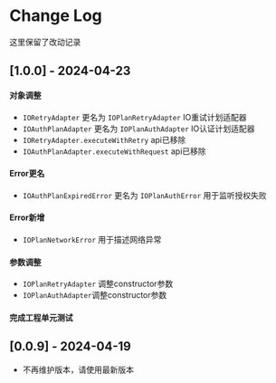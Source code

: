 # Change Log

这里保留了改动记录

## [1.0.0] - 2024-04-23

#### 对象调整

- `IORetryAdapter` 更名为 `IOPlanRetryAdapter` IO重试计划适配器
- `IOAuthPlanAdapter` 更名为 `IOPlanAuthAdapter` IO认证计划适配器
- `IORetryAdapter.executeWithRetry` api已移除
- `IOAuthPlanAdapter.executeWithRequest` api已移除

#### Error更名
- `IOAuthPlanExpiredError` 更名为 `IOPlanAuthError` 用于监听授权失败

#### Error新增
- `IOPlanNetworkError` 用于描述网络异常

#### 参数调整

- `IOPlanRetryAdapter` 调整constructor参数
- `IOPlanAuthAdapter`调整constructor参数

#### 完成工程单元测试

## [0.0.9] - 2024-04-19

- 不再维护版本，请使用最新版本